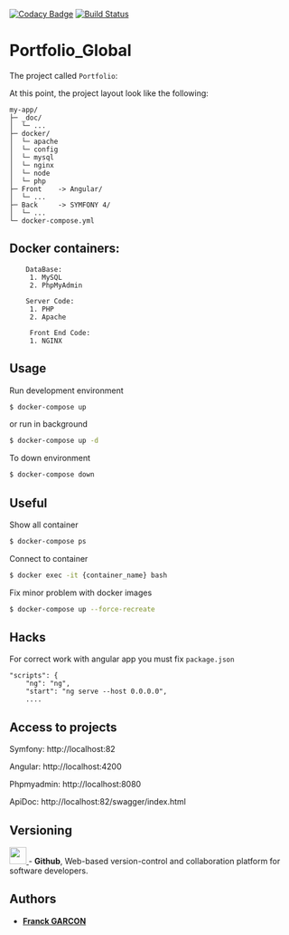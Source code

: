 [![Codacy Badge](https://api.codacy.com/project/badge/Grade/0a1a7e769c35456db6dcaafa1b65a5b3)](https://www.codacy.com/manual/Franckeddy/portfolio_global?utm_source=github.com&amp;utm_medium=referral&amp;utm_content=Franckeddy/portfolio_global&amp;utm_campaign=Badge_Grade)
[![Build Status](https://scrutinizer-ci.com/g/Franckeddy/portfolio_global/badges/build.png?b=master)](https://scrutinizer-ci.com/g/Franckeddy/portfolio_global/build-status/master)
# Portfolio_Global

The project called `Portfolio`:

At this point, the project layout look like the following:

```text
my-app/
├─ _doc/
│  └─ ...
├─ docker/
│  └─ apache
│  └─ config
│  └─ mysql
│  └─ nginx
│  └─ node
│  └─ php
├─ Front    -> Angular/
│  └─ ...
├─ Back     -> SYMFONY 4/
│  └─ ...
└─ docker-compose.yml
```

## Docker containers:

		DataBase:
		 1. MySQL
		 2. PhpMyAdmin
		
		Server Code:
		 1. PHP
		 2. Apache
	 
		 Front End Code:
		 1. NGINX


Usage
-----
Run development environment
```bash
$ docker-compose up
```
or run in background
```bash
$ docker-compose up -d
```
To down environment
```bash
$ docker-compose down
```
Useful
------
Show all container
```bash
$ docker-compose ps
```
Connect to container
```bash
$ docker exec -it {container_name} bash
```
Fix minor problem with docker images
```bash
$ docker-compose up --force-recreate
```

Hacks
-----
For correct work with angular app you must fix `package.json`
```
"scripts": {
    "ng": "ng",
    "start": "ng serve --host 0.0.0.0",
    ....
```

Access to projects
------------------
Symfony: http://localhost:82

Angular: http://localhost:4200

Phpmyadmin: http://localhost:8080

ApiDoc: http://localhost:82/swagger/index.html

## Versioning
[<img src='https://upload.wikimedia.org/wikipedia/commons/thumb/9/91/Octicons-mark-github.svg/1200px-Octicons-mark-github.svg.png' width='30' />
](https://github.com/) - **Github**, Web-based version-control and collaboration platform for software developers.

## Authors

* [**Franck GARCON**](https://github.com/Franckeddy)
